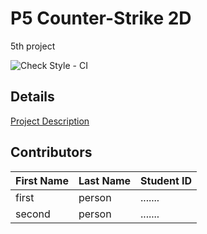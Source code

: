 # P5 Counter-Strike 2D
5th project

![Check Style - CI](https://github.com/java-kntu-982/java-kntu-982/p5-cs2d/workflows/Check%20Style%20-%20CI/badge.svg)


## Details

<a href="https://docs.google.com/document/d/1Nlf7p70gZ7F2qY1d8FbI2ze4VXL8o145eb_FfNdp1ds/edit?usp=sharing">Project Description</a>

## Contributors

|First Name|Last Name|Student ID|
|---|---|---|
|first|person|.......|
|second|person|.......|


